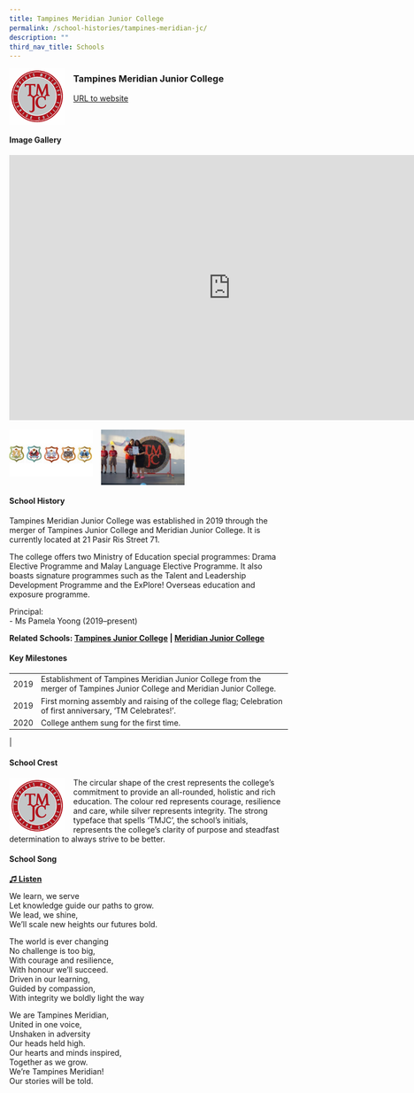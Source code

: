 ```yaml
---
title: Tampines Meridian Junior College
permalink: /school-histories/tampines-meridian-jc/
description: ""
third_nav_title: Schools
---
```

<img align="left" style="width:20%;margin-right:15px;" src="/images/tampinesmeridianjc1.png">

### **Tampines Meridian Junior College**
[URL to website](https://tmjc.moe.edu.sg/)

<br clear="left">

#### **Image Gallery**
<iframe src="https://docs.google.com/presentation/d/e/2PACX-1vQys_EjKjAHov7bfC99yBiWF_pnmLhTMVNRlrfz036o-f9n8mnn4dj0WGPIsbkSTSz5eWWNGNFZ23EY/embed?start=false&amp;loop=true&amp;delayms=5000" frameborder="0" width="800" height="479" allowfullscreen="true"></iframe>

<p><a href="https://staging.d1yxymztqoj7qn.amplifyapp.com/images/tampinesmeridianjc2.jpg">  
<img align="left" style="width:30%;margin-right:15px;" src="/images/tampinesmeridianjc2.jpg">
</a></p>

<p><a href="https://staging.d1yxymztqoj7qn.amplifyapp.com/images/tampinesmeridianjc3.jpg">  
<img align="left" style="width:30%;margin-right:15px;" src="/images/tampinesmeridianjc3.jpg">
</a></p>

<br clear="left">

#### **School History**
Tampines Meridian Junior College was established in 2019 through the merger of Tampines Junior College and Meridian Junior College. It is currently located at 21 Pasir Ris Street 71.

The college offers two Ministry of Education special programmes: Drama Elective Programme and Malay Language Elective Programme. It also boasts signature programmes such as the Talent and Leadership Development Programme and the ExPlore! Overseas education and exposure programme.

Principal:<br>
\- Ms Pamela Yoong (2019–present)

**Related Schools: [Tampines Junior College](https://staging.d1yxymztqoj7qn.amplifyapp.com/school-histories/tampines-jc/) | [Meridian Junior College](https://staging.d1yxymztqoj7qn.amplifyapp.com/school-histories/meridian-jc/)**

#### **Key Milestones**

|  |  |
|:---:|---|
| 2019 | Establishment of Tampines Meridian Junior College from the merger of Tampines Junior College and Meridian Junior College. |
| 2019 | First morning assembly and raising of the college flag; Celebration of first anniversary, ‘TM Celebrates!’. |
| 2020 | College anthem sung for the first time. |
|

#### **School Crest**
<img align="left" style="width:20%;margin-right:15px;" src="/images/tampinesmeridianjc1.png">

The circular shape of the crest represents the college’s commitment to provide an all-rounded, holistic and rich education. The colour red represents courage, resilience and care, while silver represents integrity. The strong typeface that spells ‘TMJC’, the school’s initials, represents the college’s clarity of purpose and steadfast determination to always strive to be better.

#### **School Song**
<a href="https://drive.google.com/file/d/1hkvDhMTI1pIWqzpLARumpN2NPDnUTZnR/view?usp=share_link" target="_blank">**♫ Listen**</a>

We learn, we serve<br>
Let knowledge guide our paths to grow.<br>
We lead, we shine,<br>
We’ll scale new heights our futures bold.

The world is ever changing<br>
No challenge is too big,<br>
With courage and resilience,<br>
With honour we’ll succeed.<br>
Driven in our learning,<br>
Guided by compassion,<br>
With integrity we boldly light the way

We are Tampines Meridian,<br>
United in one voice,<br>
Unshaken in adversity<br>
Our heads held high.<br>
Our hearts and minds inspired,<br>
Together as we grow.<br>
We’re Tampines Meridian!<br>
Our stories will be told.